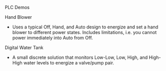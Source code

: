 PLC Demos

Hand Blower
- Uses a typical Off, Hand, and Auto design to energize and set a hand blower to different power states. Includes limitations, i.e. you cannot power immediately into Auto from Off.

Digital Water Tank
- A small discrete solution that monitors Low-Low, Low, High, and High-High water levels to energize a valve/pump pair.
